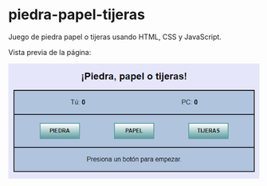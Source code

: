 # piedra-papel-tijeras
Juego de piedra papel o tijeras usando HTML, CSS y JavaScript.  
  
Vista previa de la página:  
  
<img src="./img/ppot.png" alt="vista previa">
